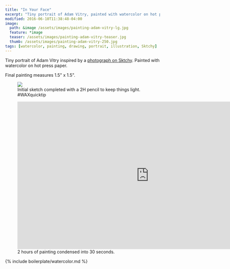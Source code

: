 ```yaml
---
title: "In Your Face"
excerpt: "Tiny portrait of Adam Vitry, painted with watercolor on hot press paper."
modified: 2016-06-10T11:38:48-04:00
image: 
  path: &image /assets/images/painting-adam-vitry-lg.jpg
  feature: *image
  teaser: /assets/images/painting-adam-vitry-teaser.jpg
  thumb: /assets/images/painting-adam-vitry-250.jpg
tags: [watercolor, painting, drawing, portrait, illustration, Sktchy]
---
```


Tiny portrait of Adam Vitry inspired by a [photograph on Sktchy](http://sktchy.com/PAjPOC). Painted with watercolor on hot press paper. 

Final painting measures 1.5\" x 1.5\".

<figure>
  <img src="{{ site.url }}/assets/images/painting-adam-vitry-process.jpg">
  <figcaption>Initial sketch completed with a 2H pencil to keep things light. #WAXquicktip</figcaption>
</figure>

<figure>
  <iframe width="853" height="480" src="https://www.youtube-nocookie.com/embed/QDpXp5v2syk?controls=0&amp;showinfo=0" frameborder="0" allowfullscreen></iframe>
  <figcaption>2 hours of painting condensed into 30 seconds.</figcaption>
</figure>

{% include boilerplate/watercolor.md %}
